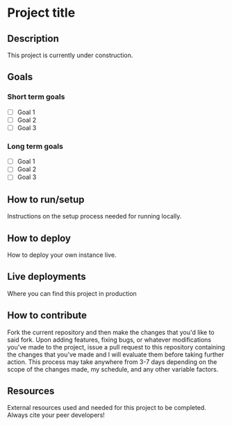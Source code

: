 # Project title

## Description
This project is currently under construction.

## Goals
### Short term goals
- [ ] Goal 1
- [ ] Goal 2
- [ ] Goal 3

### Long term goals
- [ ] Goal 1
- [ ] Goal 2
- [ ] Goal 3

## How to run/setup
Instructions on the setup process needed for running locally.

## How to deploy
How to deploy your own instance live.

## Live deployments
Where you can find this project in production

## How to contribute
Fork the current repository and then make the changes that you'd like to said fork. Upon adding features, fixing bugs,
or whatever modifications you've made to the project, issue a pull request to this repository containing the changes that you've made
and I will evaluate them before taking further action. This process may take anywhere from 3-7 days depending on the scope of the changes made, 
my schedule, and any other variable factors.

## Resources
External resources used and needed for this project to be completed. Always cite your peer developers!
